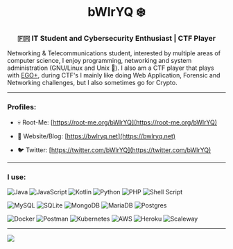 <h1 align="center"><b>bWlrYQ ❄️</b></h1>
<h3 align="center">🇫🇷 IT Student and Cybersecurity Enthusiast | CTF Player</h3>

Networking & Telecommunications student, interested by multiple areas of computer science, I enjoy programming, networking and system administration (GNU/Linux and Unix 🐧). I also am a CTF player that plays with [EGO+](https://ctftime.org/team/157022), during CTF's I mainly like doing Web Application, Forensic and Networking challenges, but I also sometimes go for Crypto.

<hr></hr>

<h3 align="left">Profiles:</h3>

- 💀 Root-Me: [https://root-me.org/bWlrYQ](https://root-me.org/bWlrYQ)  

- 📖 Website/Blog: [https://bwlryq.net](https://bwlryq.net)  

- 🐦 Twitter: [https://twitter.com/bWlrYQ](https://twitter.com/bWlrYQ)  

<hr></hr>

<h3 align="left">I use:</h3>

![Java](https://img.shields.io/badge/java-%23ED8B00.svg?style=for-the-badge&logo=java&logoColor=white) ![JavaScript](https://img.shields.io/badge/javascript-%23323330.svg?style=for-the-badge&logo=javascript&logoColor=%23F7DF1E) ![Kotlin](https://img.shields.io/badge/kotlin-%230095D5.svg?style=for-the-badge&logo=kotlin&logoColor=white) ![Python](https://img.shields.io/badge/python-3670A0?style=for-the-badge&logo=python&logoColor=ffdd54) ![PHP](https://img.shields.io/badge/php-%23777BB4.svg?style=for-the-badge&logo=php&logoColor=white) ![Shell Script](https://img.shields.io/badge/shell_script-%23121011.svg?style=for-the-badge&logo=gnu-bash&logoColor=white)  

![MySQL](https://img.shields.io/badge/mysql-%2300f.svg?style=for-the-badge&logo=mysql&logoColor=white) ![SQLite](https://img.shields.io/badge/sqlite-%2307405e.svg?style=for-the-badge&logo=sqlite&logoColor=white) ![MongoDB](https://img.shields.io/badge/MongoDB-%234ea94b.svg?style=for-the-badge&logo=mongodb&logoColor=white) ![MariaDB](https://img.shields.io/badge/MariaDB-003545?style=for-the-badge&logo=mariadb&logoColor=white) ![Postgres](https://img.shields.io/badge/postgres-%23316192.svg?style=for-the-badge&logo=postgresql&logoColor=white) 

![Docker](https://img.shields.io/badge/docker-%230db7ed.svg?style=for-the-badge&logo=docker&logoColor=white) ![Postman](https://img.shields.io/badge/Postman-FF6C37?style=for-the-badge&logo=postman&logoColor=white) ![Kubernetes](https://img.shields.io/badge/kubernetes-%23326ce5.svg?style=for-the-badge&logo=kubernetes&logoColor=white) ![AWS](https://img.shields.io/badge/AWS-%23FF9900.svg?style=for-the-badge&logo=amazon-aws&logoColor=white) ![Heroku](https://img.shields.io/badge/heroku-%23430098.svg?style=for-the-badge&logo=heroku&logoColor=white) ![Scaleway](https://img.shields.io/badge/SCALEWAY-%234f0599.svg?style=for-the-badge&logo=scaleway&logoColor=white)

<hr></hr>


[![](https://visitcount.itsvg.in/api?id=dd&icon=0&color=12)](https://visitcount.itsvg.in)

